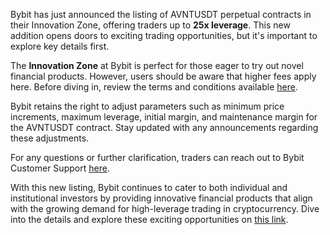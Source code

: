 Bybit has just announced the listing of AVNTUSDT perpetual contracts in their Innovation Zone, offering traders up to **25x leverage**. This new addition opens doors to exciting trading opportunities, but it's important to explore key details first.

The **Innovation Zone** at Bybit is perfect for those eager to try out novel financial products. However, users should be aware that higher fees apply here. Before diving in, review the terms and conditions available [here](https://www.bybit.com/en/help-center/article/FAQ-Perpetual-Trading-Innovation-Zone).

Bybit retains the right to adjust parameters such as minimum price increments, maximum leverage, initial margin, and maintenance margin for the AVNTUSDT contract. Stay updated with any announcements regarding these adjustments.

For any questions or further clarification, traders can reach out to Bybit Customer Support [here](https://www.bybit.com/en/help-center/s/webform).

With this new listing, Bybit continues to cater to both individual and institutional investors by providing innovative financial products that align with the growing demand for high-leverage trading in cryptocurrency. Dive into the details and explore these exciting opportunities on [this link](https://chain-base.xyz/bybit-lists-avntusdt-perpetual-contract-with-25x-leverage).